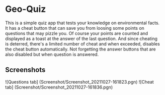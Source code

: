 # Geo-Quiz
This is a simple quiz app that tests your knowledge on environmental facts.
It has a cheat button that can save you from loosing some points on questions that may pizzle you.
Of course your points are counted and displayed as a toast at the answer of the last question.
And since cheating is deterred, there's a limited number of cheat and when exceeded, disables the cheat button automatically.
Not forgetting the answer buttons that are also disabled but when question is answered.

## Screenshots
![Questions tab]
(Screenshot/Screenshot_20211027-161823.pgn)
![Cheat tab]
(Screenshot/Screenshot_20211027-161836.pgn)
